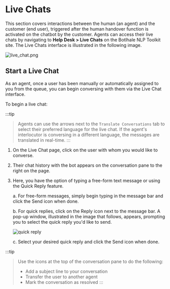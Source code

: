 # Live Chats 

This section covers interactions between the human (an agent) and the customer (end user), triggered after the human handover function is activated on the chatbot by the customer. Agents can access their live chats by navigating to **Help Desk > Live Chats** on the Botlhale NLP Toolkit site. The Live Chats interface is illustrated in the following image.

![live_chat.png](https://botlhale-ai-assets.s3.amazonaws.com/doc-imgs/live-chat-interface.png)

## Start a Live Chat

As an agent, once a user has been manually or automatically assigned to you from the queue, you can begin conversing with them via the Live Chat interface.

To begin a live chat: 

:::tip
> Agents can use the arrows next to the `Translate Conversations` tab to select their preferred language for the live chat. If the agent's interlocutor is conversing in a different language, the messages are translated in real-time.
:::

1. On the Live Chat page, click on the user with whom you would like to converse.
2. Their chat history with the bot appears on the conversation pane to the right on the page.
3. Here, you have the option of typing a free-form text message or using the Quick Reply feature.
   
   a. For free-form messages, simply begin typing in the message bar and click the Send icon when done.

   b. For quick replies, click on the Reply icon next to the message bar. A pop-up window, illustrated in the image that follows, appears, prompting you to select the quick reply you'd like to send.

   ![quick reply](https://botlhale-ai-assets.s3.amazonaws.com/doc-imgs/quick-reply-live-chat.png)

   c. Select your desired quick reply and click the Send icon when done.

:::tip 
> Use the icons at the top of the conversation pane to do the following:
> - Add a subject line to your conversation
> - Transfer the user to another agent
> - Mark the conversation as resolved
:::
   


